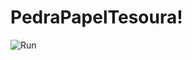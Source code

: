 # PedraPapelTesoura!

![Run](https://github.com/user-attachments/assets/58446cbe-f14e-4132-a2a6-2c1a4a635f49)
